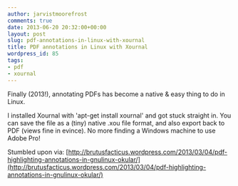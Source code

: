 ```yaml
---
author: jarvistmoorefrost
comments: true
date: 2013-06-20 20:32:00+00:00
layout: post
slug: pdf-annotations-in-linux-with-xournal
title: PDF annotations in Linux with Xournal
wordpress_id: 85
tags:
- pdf
- xournal
---
```


Finally (2013!), annotating PDFs has become a native & easy thing to do in Linux. 

I installed Xournal with 'apt-get install xournal' and got stuck straight in. You can save the file as a (tiny) native .xou file format, and also export back to PDF (views fine in evince). No more finding a Windows machine to use Adobe Pro!

Stumbled upon via: [http://brutusfacticus.wordpress.com/2013/03/04/pdf-highlighting-annotations-in-gnulinux-okular/](http://brutusfacticus.wordpress.com/2013/03/04/pdf-highlighting-annotations-in-gnulinux-okular/)

 
